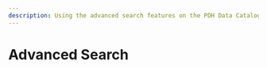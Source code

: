 ```yaml
---
description: Using the advanced search features on the PDH Data Catalogue.
---
```


# Advanced Search

## 


